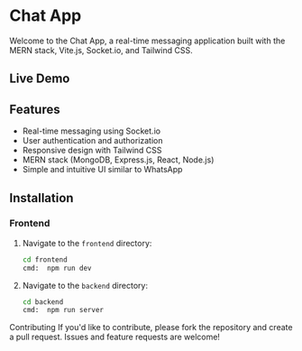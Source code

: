 # Chat App

Welcome to the Chat App, a real-time messaging application built with the MERN stack, Vite.js, Socket.io, and Tailwind CSS.


## Live Demo



## Features

- Real-time messaging using Socket.io
- User authentication and authorization
- Responsive design with Tailwind CSS
- MERN stack (MongoDB, Express.js, React, Node.js)
- Simple and intuitive UI similar to WhatsApp

## Installation

### Frontend

1. Navigate to the `frontend` directory:

   ```bash
   cd frontend
   cmd:  npm run dev

2. Navigate to the `backend` directory:

   ```bash
   cd backend
   cmd:  npm run server


Contributing
If you'd like to contribute, please fork the repository and create a pull request. Issues and feature requests are welcome!   
